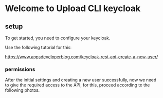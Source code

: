 # Welcome to Upload CLI keycloak

## setup

To get started, you need to configure your keycloak.

Use the following tutorial for this:

https://www.appsdeveloperblog.com/keycloak-rest-api-create-a-new-user/

### permissions

After the initial settings and creating a new user successfully, now we need to give the required access to the API, for this, proceed according to the following photos.
